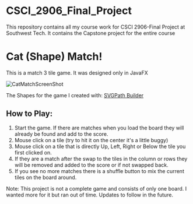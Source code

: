 # CSCI_2906_Final_Project

This repository contains all my course work for CSCI 2906-Final Project at Southwest Tech.
It contains the Capstone project for the entire course

# Cat (Shape) Match!

This is a match 3 tile game. It was designed only in JavaFX

![CatMatchScreenShot](https://github.com/Nicole2078/CSCI_2906_Final_Project/assets/137952053/1ccc1031-ee7c-4990-b508-8735208baf8d)

The Shapes for the game I created with: [SVGPath Builder](https://codepen.io/anthonydugois/pen/mewdyZ)

## How to Play:

1. Start the game. If there are matches when you load the board they will already be found and add to the score.
2. Mouse click on a tile (try to hit it on the center it's a little buggy)
3. Mouse click on a tile that is directly Up, Left, Right or Below the tile you first clicked on.
4. If they are a match after the swap to the tiles in the column or rows they will be removed and added to the score or if not swapped back.
5. If you see no more matches there is a shuffle button to mix the current tiles on the board around.

Note: This project is not a complete game and consists of only one board. I wanted more for it but ran out of time. Updates to follow in the future.
